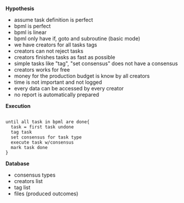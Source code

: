 **Hypothesis**

* assume task definition is perfect
* bpml is perfect
* bpml is linear
* bpml only have if, goto and subroutine (basic mode)
* we have creators for all tasks tags
* creators can not reject tasks
* creators finishes tasks as fast as possible
* simple tasks like "tag", "set consensus" does not have a consensus
* creators works for free
* money for the production budget is know by all creators
* time is not important and not logged
* every data can be accessed by every creator
* no report is automatically prepared

**Execution**
```
      
until all task in bpml are done{
  task = first task undone
  tag task
  set consensus for task type
  execute task w/consensus
  mark task done
}  

```

**Database**

* consensus types
* creators list
* tag list
* files (produced outcomes)

